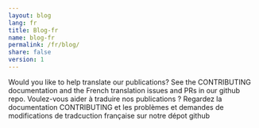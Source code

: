 ```yaml
---
layout: blog
lang: fr
title: Blog-fr
name: blog-fr
permalink: /fr/blog/
share: false
version: 1
---
```


Would you like to help translate our publications? See the CONTRIBUTING documentation
and the French translation issues and PRs in our github repo.
Voulez-vous aider à traduire nos publications ? Regardez la documentation CONTRIBUTING
et les problèmes et demandes de modifications de tradcuction française sur notre dépot github

